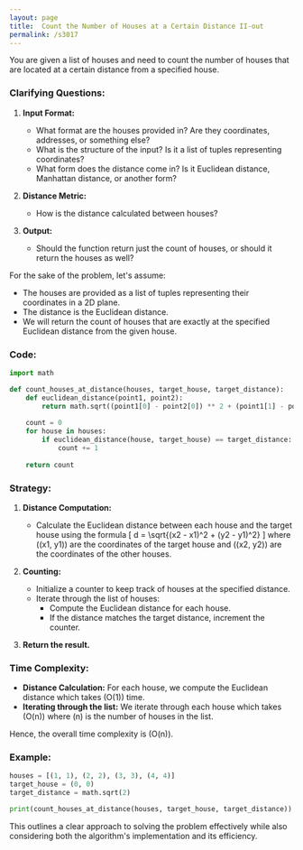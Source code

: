 ```yaml
---
layout: page
title:  Count the Number of Houses at a Certain Distance II-out
permalink: /s3017
---
```


You are given a list of houses and need to count the number of houses that are located at a certain distance from a specified house.

### Clarifying Questions:

1. **Input Format:**
    - What format are the houses provided in? Are they coordinates, addresses, or something else?
    - What is the structure of the input? Is it a list of tuples representing coordinates?
    - What form does the distance come in? Is it Euclidean distance, Manhattan distance, or another form?

2. **Distance Metric:**
    - How is the distance calculated between houses?
    
3. **Output:**
    - Should the function return just the count of houses, or should it return the houses as well?

For the sake of the problem, let's assume:
- The houses are provided as a list of tuples representing their coordinates in a 2D plane.
- The distance is the Euclidean distance.
- We will return the count of houses that are exactly at the specified Euclidean distance from the given house.

### Code:

```python
import math

def count_houses_at_distance(houses, target_house, target_distance):
    def euclidean_distance(point1, point2):
        return math.sqrt((point1[0] - point2[0]) ** 2 + (point1[1] - point2[1]) ** 2)
    
    count = 0
    for house in houses:
        if euclidean_distance(house, target_house) == target_distance:
            count += 1
    
    return count
```

### Strategy:

1. **Distance Computation:** 
   - Calculate the Euclidean distance between each house and the target house using the formula
     \[
     d = \sqrt{(x2 - x1)^2 + (y2 - y1)^2}
     \]
     where \((x1, y1)\) are the coordinates of the target house and \((x2, y2)\) are the coordinates of the other houses.
     
2. **Counting:**
   - Initialize a counter to keep track of houses at the specified distance.
   - Iterate through the list of houses:
     - Compute the Euclidean distance for each house.
     - If the distance matches the target distance, increment the counter.
   
3. **Return the result.**

### Time Complexity:

- **Distance Calculation:** For each house, we compute the Euclidean distance which takes \(O(1)\) time.
- **Iterating through the list:** We iterate through each house which takes \(O(n)\) where \(n\) is the number of houses in the list.

Hence, the overall time complexity is \(O(n)\).

### Example:

```python
houses = [(1, 1), (2, 2), (3, 3), (4, 4)]
target_house = (0, 0)
target_distance = math.sqrt(2)

print(count_houses_at_distance(houses, target_house, target_distance))  # Output: 1
```

This outlines a clear approach to solving the problem effectively while also considering both the algorithm's implementation and its efficiency.